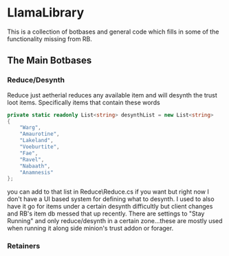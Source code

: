 # LlamaLibrary

This is a collection of botbases and general code which fills in some of the functionality missing from RB.

## The Main Botbases

### Reduce/Desynth
Reduce just aetherial reduces any available item and will desynth the trust loot items. Specifically items that contain these words 
```cs
private static readonly List<string> desynthList = new List<string>
{
    "Warg",
    "Amaurotine",
    "Lakeland",
    "Voeburtite",
    "Fae",
    "Ravel",
    "Nabaath",
    "Anamnesis"
};
```
you can add to that list in Reduce\Reduce.cs if you want but right now I don't have a UI based system for defining what to desynth. I used to also have it go for items under a certain desynth difficultly but client changes and RB's item db messed that up recently. There are settings to "Stay Running" and only reduce/desynth in a certain zone...these are mostly used when running it along side minion's trust addon or forager.

### Retainers
